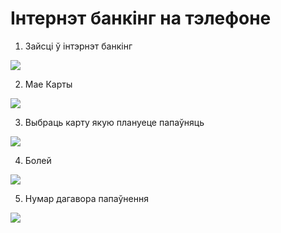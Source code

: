 # Iнтернэт банкiнг на тэлефоне

1. Зайсці ў інтэрнэт банкінг

![](1.prior.login.site.mobile.png)

2. Мае Карты

![](2.prior.main.site.mobile.png)

3. Выбраць карту якую плануеце папаўняць

![](3.prior.cards.site.mobile.png)

4. Болей

![](4.prior.card.site.moble.png)

5. Нумар дагавора папаўнення

![](5.prior.cardinfo.site.moble.png)
